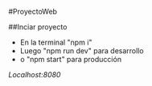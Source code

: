 #ProyectoWeb

##Inciar proyecto
* En la terminal "npm i"
* Luego "npm run dev" para desarrollo
* o "npm start" para producción

*Localhost:8080*
